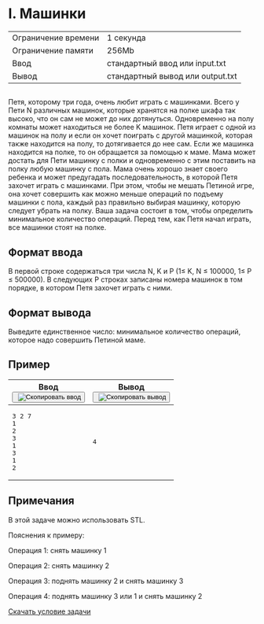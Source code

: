 <div class="problem__statement text" data-bem="{&quot;problem__statement&quot;:{}}">
<div class="problem-statement">
   <div class="header">
      <h1 class="title">I. Машинки</h1>
      <table>
         <tbody><tr class="time-limit">
            <td class="property-title">Ограничение времени</td>
            <td>1&nbsp;секунда</td>
         </tr>
         <tr class="memory-limit">
            <td class="property-title">Ограничение памяти</td>
            <td>256Mb</td>
         </tr>
         <tr class="input-file">
            <td class="property-title">Ввод</td>
            <td colspan="1">стандартный ввод или input.txt</td>
         </tr>
         <tr class="output-file">
            <td class="property-title">Вывод</td>
            <td colspan="1">стандартный вывод или output.txt</td>
         </tr>
      </tbody></table>
   </div>
   <h2></h2>
   <div class="legend"><span style="">
         <p>Петя, которому три года, очень любит играть с машинками. Всего у Пети <span class="tex-math-text">N</span> различных машинок, которые хранятся на полке шкафа так высоко, что он сам не может до них дотянуться. Одновременно на полу
            комнаты может находиться не более <span class="tex-math-text">K</span> машинок. Петя играет с одной из машинок на полу и если он хочет поиграть с другой машинкой, которая также находится на полу,
            то дотягивается до нее сам. Если же машинка находится на полке, то он обращается за помощью к маме. Мама может достать для
            Пети машинку с полки и одновременно с этим поставить на полку любую машинку с пола. Мама очень хорошо знает своего ребенка
            и может предугадать последовательность, в которой Петя захочет играть с машинками. При этом, чтобы не мешать Петиной игре,
            она хочет совершить как можно меньше операций по подъему машинки с пола, каждый раз правильно выбирая машинку, которую следует
            убрать на полку. Ваша задача состоит в том, чтобы определить минимальное количество операций. Перед тем, как Петя начал играть,
            все машинки стоят на полке.
         </p></span></div>
   <h2>Формат ввода</h2>
   <div class="input-specification"><span style="">
         <p>В первой строке содержаться три числа <span class="tex-math-text">N</span>, <span class="tex-math-text">K</span> и <span class="tex-math-text">P</span> (<span class="tex-math-text">1≤ K, N ≤ 100000</span>, <span class="tex-math-text">1≤ P ≤ 500000</span>). В следующих <span class="tex-math-text">P</span> строках записаны номера машинок в том порядке, в котором Петя захочет играть с ними.
         </p></span></div>
   <h2>Формат вывода</h2>
   <div class="output-specification"><span style="">
         <p>Выведите единственное число: минимальное количество операций, которое надо совершить Петиной маме.</p></span></div>
   <h2>Пример</h2>
   <table class="sample-tests">
      <thead>
         <tr>
            <th>Ввод<div class="problem__copy-sample"><button class="button button_theme_pseudo button_size_s button_only-icon_yes problem__copy-button problem__copy-button_type_input i-bem" data-bem="{&quot;button&quot;:{}}" role="button" type="button" title="Скопировать ввод"><span class="button__text">&nbsp;<img class="image button__icon button__icon_role_copy" src="//yastatic.net/lego/_/La6qi18Z8LwgnZdsAr1qy1GwCwo.gif" alt="Скопировать ввод"></span></button></div></th>
            <th>Вывод<div class="problem__copy-sample"><button class="button button_theme_pseudo button_size_s button_only-icon_yes problem__copy-button problem__copy-button_type_output i-bem" data-bem="{&quot;button&quot;:{}}" role="button" type="button" title="Скопировать вывод"><span class="button__text">&nbsp;<img class="image button__icon button__icon_role_copy" src="//yastatic.net/lego/_/La6qi18Z8LwgnZdsAr1qy1GwCwo.gif" alt="Скопировать вывод"></span></button></div></th>
         </tr>
      </thead>
      <tbody>
         <tr>
            <td><pre>3 2 7
1
2
3
1
3
1
2
</pre></td>
            <td><pre>4</pre></td>
         </tr>
      </tbody>
   </table>
   <h2>Примечания</h2>
   <div class="notes"><span style="">
         <p>В этой задаче можно использовать STL. </p></span><p>Пояснения к примеру: </p>
      <p>Операция 1: снять машинку 1 </p>
      <p>Операция 2: снять машинку 2 </p>
      <p>Операция 3: поднять машинку 2 и снять машинку 3 </p>
      <p>Операция 4: поднять машинку 3 или 1 и снять машинку 2</p>
   </div>
</div><a class="link link_theme_download inline-block" href="/contest/35179/download/I/" target="_blank">Скачать условие задачи</a></div>